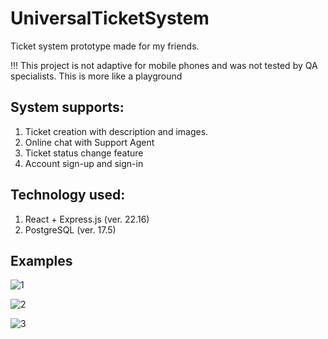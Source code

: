 ﻿# UniversalTicketSystem
Ticket system prototype made for my friends. 

!!! This project is not adaptive for mobile phones and was not tested by QA specialists. This is more like a playground

## System supports:
1. Ticket creation with description and images.
2. Online chat with Support Agent
3. Ticket status change feature
4. Account sign-up and sign-in

## Technology used:
1. React + Express.js (ver. 22.16)
2. PostgreSQL (ver. 17.5)

##  Examples

![1](https://github.com/user-attachments/assets/ea8409a7-e7d4-487b-af5d-5df4bbbc9246)

![2](https://github.com/user-attachments/assets/fdfd71ca-df46-4fd9-be93-6c0f3d5a9bdc)

![3](https://github.com/user-attachments/assets/a84275eb-7320-45b8-a7f9-0de10d269795)



